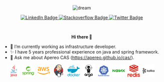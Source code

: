 <p align="center">
 <picture>
  <img alt="dream" src="https://assets-global.website-files.com/6059b554e81c705f9dd2dd32/628692ef405f676b64a3fd20_avalanche-iso.svg" align="center">
 </picture>
</p>

<div id="badges" align="center">
 <a href="https://linkedin.com/in/dgempiuc">
  <img src="https://img.shields.io/badge/LinkedIn-blue?style=for-the-badge&logo=linkedin&logoColor=white" alt="LinkedIn Badge"/>
 </a>
 <a href="https://stackoverflow.com/users/5079581/denizg">
  <img src="https://img.shields.io/badge/Stackoverflow-orange?style=for-the-badge&logo=stackoverflow&logoColor=white" alt="Stackoverflow Badge"/>
 </a>
 <a href="https://dgempiuc.medium.com">
  <img src="https://img.shields.io/badge/Medium-black?style=for-the-badge&logo=medium&logoColor=white" alt="Twitter Badge"/>
 </a>
</div>

<p align="center">
 <img src="https://komarev.com/ghpvc/?username=ydgempiuc&style=flat-square&color=blue" alt=""/>
</p>

<p align="center">
 <b>Hi there 👋</b>
</p>

- 🔭 I’m currently working as infrastructure developer. 
- ✨ I have 5 years professional experience on java and spring framework.
- 💬 Ask me about Apereo CAS (https://apereo.github.io/cas/).

<div align="center">
  <img src="https://github.com/devicons/devicon/blob/master/icons/java/java-original-wordmark.svg" title="Java" alt="Java" width="40" height="40"/>&nbsp;
  <img src="https://github.com/devicons/devicon/blob/master/icons/spring/spring-original-wordmark.svg" title="Spring" alt="Spring" width="40" height="40"/>&nbsp;
  <img src="https://github.com/devicons/devicon/blob/master/icons/amazonwebservices/amazonwebservices-plain-wordmark.svg" title="AWS" alt="AWS" width="40" height="40"/>&nbsp;
  <img src="https://github.com/devicons/devicon/blob/master/icons/jenkins/jenkins-original.svg" title="jenkins" alt="jenkins" width="40" height="40"/>&nbsp; 
  <img src="https://github.com/devicons/devicon/blob/master/icons/docker/docker-plain-wordmark.svg" title="docker" alt="docker" width="40" height="40"/>&nbsp;
  <img src="https://github.com/devicons/devicon/blob/master/icons/argocd/argocd-plain-wordmark.svg" title="argocd" alt="argocd" width="40" height="40"/>&nbsp; 
  <img src="https://github.com/devicons/devicon/blob/master/icons/kubernetes/kubernetes-plain-wordmark.svg" title="kubernetes" alt="kubernetes" width="40" height="40"/>&nbsp;      
  <img src="https://github.com/devicons/devicon/blob/master/icons/nginx/nginx-original.svg" title="nginx" alt="nginx" width="40" height="40"/>&nbsp;
  <img src="https://github.com/devicons/devicon/blob/master/icons/redis/redis-plain-wordmark.svg" title="redis" alt="redis" width="40" height="40"/>&nbsp;
  <img src="https://github.com/devicons/devicon/blob/master/icons/apachekafka/apachekafka-original-wordmark.svg" title="apachekafka" alt="apachekafka" width="40" height="40"/>&nbsp;           
</div>

<!--
**dgempiuc/dgempiuc** is a ✨ _special_ ✨ repository because its `README.md` (this file) appears on your GitHub profile.

Here are some ideas to get you started:

- 🔭 I’m currently working on ...
- 🌱 I’m currently learning ...
- 👯 I’m looking to collaborate on ...
- 🤔 I’m looking for help with ...
- 💬 Ask me about ...
- 📫 How to reach me: ...
- 😄 Pronouns: ...
- ⚡ Fun fact: ...
-->
